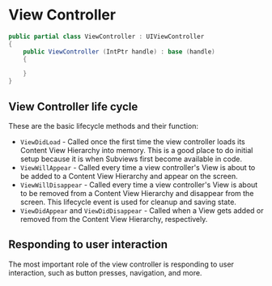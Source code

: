 # View Controller

```csharp
public partial class ViewController : UIViewController
{
    public ViewController (IntPtr handle) : base (handle)
    {

    }
}
```

## View Controller life cycle

These are the basic lifecycle methods and their function:

- `ViewDidLoad` - Called once the first time the view controller loads its Content View Hierarchy into memory. This is a good place to do initial setup because it is when Subviews first become available in code.
- `ViewWillAppear` - Called every time a view controller's View is about to be added to a Content View Hierarchy and appear on the screen.
- `ViewWillDisappear` - Called every time a view controller's View is about to be removed from a Content View Hierarchy and disappear from the screen. This lifecycle event is used for cleanup and saving state.
- `ViewDidAppear` and `ViewDidDisappear` - Called when a View gets added or removed from the Content View Hierarchy, respectively.

## Responding to user interaction

The most important role of the view controller is responding to user interaction, such as button presses, navigation, and more.